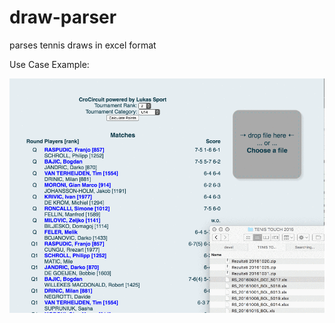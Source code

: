 # draw-parser
parses tennis draws in excel format

Use Case Example:

![Alt Text](https://github.com/TennisVisuals/draw-parser/blob/master/assets/TournamentPlannerParser.gif)
